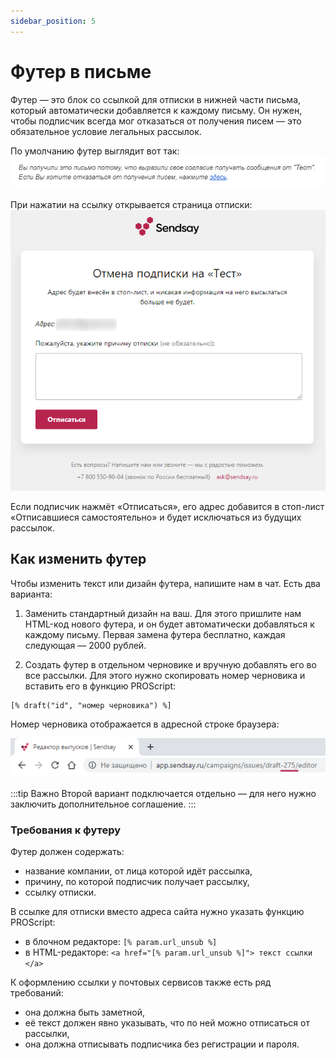 ```yaml
---
sidebar_position: 5
---
```


# Футер в письме

Футер — это блок со ссылкой для отписки в нижней части письма, который автоматически добавляется к каждому письму. Он нужен, чтобы подписчик всегда мог отказаться от получения писем — это обязательное условие легальных рассылок.

По умолчанию футер выглядит вот так: <br/>
![Footer example](./assets\campaign-footer/footer-example.png)

При нажатии на ссылку открывается страница отписки:
![Unsubscribe page](./assets\campaign-footer/unsubscribe-page.png) <br/>

Если подписчик нажмёт «Отписаться», его адрес добавится в стоп-лист «Отписавшиеся самостоятельно» и будет исключаться из будущих рассылок.

## Как изменить футер
Чтобы изменить текст или дизайн футера, напишите нам в чат. Есть два варианта:

1. Заменить стандартный дизайн на ваш. Для этого пришлите нам HTML-код нового футера, и он будет автоматически добавляться к каждому письму. Первая замена футера бесплатно, каждая следующая — 2000 рублей.

2. Создать футер в отдельном черновике и вручную добавлять его во все рассылки. Для этого нужно скопировать номер черновика и вставить его в функцию PROScript:

``` 
[% draft("id", "номер черновика") %]
```

Номер черновика отображается в адресной строке браузера:

![Draft number](./assets\campaign-footer/draft-number.png) <br/>

:::tip Важно
Второй вариант подключается отдельно — для него нужно заключить дополнительное соглашение.
:::

### Требования к футеру

Футер должен содержать:
- название компании, от лица которой идёт рассылка,
- причину, по которой подписчик получает рассылку,
- ссылку отписки.

В ссылке для отписки вместо адреса сайта нужно указать функцию PROScript:
- в блочном редакторе: `[% param.url_unsub %]`
- в HTML-редакторе: `<a href="[% param.url_unsub %]"> текст ссылки </a>`

К оформлению ссылки у почтовых сервисов также есть ряд требований:
- она должна быть заметной,
- её текст должен явно указывать, что по ней можно отписаться от рассылки,
- она должна отписывать подписчика без регистрации и пароля.